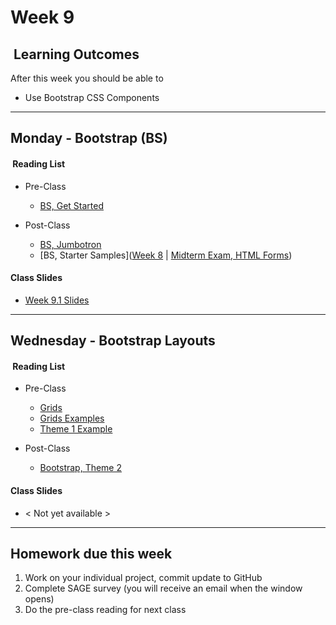 # Week 9

## <i class="fa fa-star"></i>&nbsp;Learning Outcomes ###
After this week you should be able to 

- Use Bootstrap CSS Components

---  

## Monday - Bootstrap (BS)

#### <i class="fa fa-book"></i>&nbsp;Reading List ###

- Pre-Class
    - [BS, Get Started](https://www.w3schools.com/bootstrap/bootstrap_get_started.asp)

- Post-Class
    - [BS, Jumbotron](https://www.w3schools.com/bootstrap/bootstrap_jumbotron_header.asp)
    - [BS, Starter Samples]([Week 8](schedule/week08.md) | [Midterm Exam, HTML Forms](schedule/week08.md))
    
#### Class Slides 
- [Week 9.1 Slides](/slides/ist263-w9-1.pdf)

<!--
## Monday -  Bootstrap Components 

#### <i class="fa fa-book"></i>&nbsp;Reading List ###

- Pre-Class
    - [BS, Classes Reference](https://www.w3schools.com/bootstrap/bootstrap_ref_all_classes.asp)

- Post-Class
    - [BS, Buttons](https://www.w3schools.com/bootstrap/bootstrap_buttons.asp)
    - [BS, Tables](https://www.w3schools.com/bootstrap/bootstrap_tables.asp)
    - [BS, Lists](https://www.w3schools.com/bootstrap/bootstrap_list_groups.asp)

#### Class Slides 
- &lt; Not yet available &gt;
-->
---

## Wednesday -  Bootstrap Layouts

#### <i class="fa fa-book"></i>&nbsp;Reading List ###

- Pre-Class  
    - [Grids](https://www.w3schools.com/bootstrap/bootstrap_grid_basic.asp)
    - [Grids Examples](https://www.w3schools.com/bootstrap/bootstrap_grid_examples.asp)
    - [Theme 1 Example](https://www.w3schools.com/bootstrap/trybs_theme_me_complete.htm)
    
- Post-Class          
    - [Bootstrap, Theme 2](https://www.w3schools.com/bootstrap/trybs_theme_band_full.htm)
    
#### Class Slides 

- &lt; Not yet available &gt;

---  

## Homework due this week ###
1. Work on your individual project, commit update to GitHub
5. Complete SAGE survey (you will receive an email when the window opens)
6. Do the pre-class reading for next class
